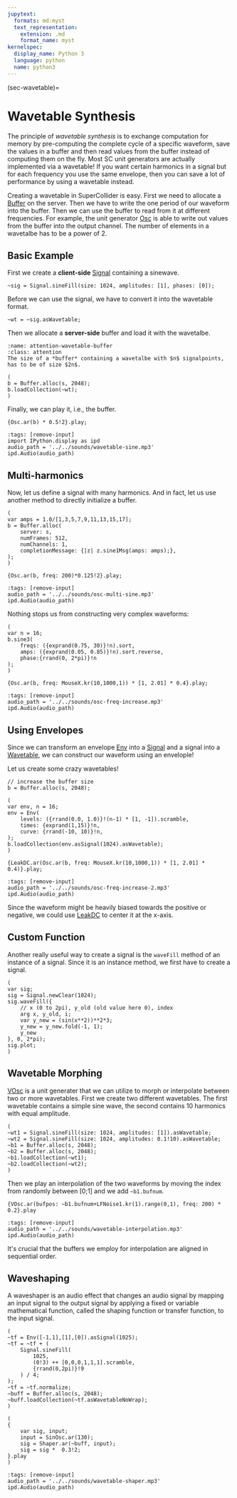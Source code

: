 ```yaml
---
jupytext:
  formats: md:myst
  text_representation:
    extension: .md
    format_name: myst
kernelspec:
  display_name: Python 3
  language: python
  name: python3
---
```


(sec-wavetable)=
# Wavetable Synthesis

The principle of *wavetable synthesis* is to exchange computation for memory by pre-computing the complete cycle of a specific waveform, save the values in a buffer and then read values from the buffer instead of computing them on the fly.
Most SC unit generators are actually implemented via a wavetable!
If you want certain harmonics in a signal but for each frequency you use the same envelope, then you can save a lot of performance by using a wavetable instead.

Creating a wavetable in SuperCollider is easy.
First we need to allocate a [Buffer](https://doc.sccode.org/Classes/Buffer.html) on the server. 
Then we have to write the one period of our waveform into the buffer.
Then we can use the buffer to read from it at different frequencies.
For example, the unit generator [Osc](https://doc.sccode.org/Classes/Osc.html) is able to write out values from the buffer into the output channel.
The number of elements in a wavetalbe has to be a power of 2.

## Basic Example

First we create a **client-side** [Signal](https://doc.sccode.org/Classes/Signal.html) containing a sinewave.

```isc
~sig = Signal.sineFill(size: 1024, amplitudes: [1], phases: [0]);
```

Before we can use the signal, we have to convert it into the wavetable format.

```isc
~wt = ~sig.asWavetable;
```

Then we allocate a **server-side** buffer and load it with the wavetalbe.

```{admonition} Wavetalbe Buffer Size
:name: attention-wavetable-buffer
:class: attention
The size of a *buffer* containing a wavetalbe with $n$ signalpoints, has to be of size $2n$.
```

```isc
(
b = Buffer.alloc(s, 2048);
b.loadCollection(~wt);
)
```

Finally, we can play it, i.e., the buffer.

```isc
{Osc.ar(b) * 0.5!2}.play;
```

```{code-cell} python3
:tags: [remove-input]
import IPython.display as ipd
audio_path = '../../sounds/wavetable-sine.mp3'
ipd.Audio(audio_path)
```

## Multi-harmonics

Now, let us define a signal with many harmonics.
And in fact, let us use another method to directly initialize a buffer.

```isc
(
var amps = 1.0/[1,3,5,7,9,11,13,15,17];
b = Buffer.alloc(
    server: s,
    numFrames: 512, 
    numChannels: 1,
    completionMessage: {|z| z.sine1Msg(amps: amps);},
);
)

{Osc.ar(b, freq: 200)*0.125!2}.play;
```

```{code-cell} python3
:tags: [remove-input]
audio_path = '../../sounds/osc-multi-sine.mp3'
ipd.Audio(audio_path)
```

Nothing stops us from constructing very complex waveforms:

```isc
(
var n = 16;
b.sine3(
    freqs: ({exprand(0.75, 30)}!n).sort,
    amps: ({exprand(0.05, 0.85)}!n).sort.reverse,
    phase:{rrand(0, 2*pi)}!n
);
)

{Osc.ar(b, freq: MouseX.kr(10,1000,1)) * [1, 2.01] * 0.4}.play;
```

```{code-cell} python3
:tags: [remove-input]
audio_path = '../../sounds/osc-freq-increase.mp3'
ipd.Audio(audio_path)
```

## Using Envelopes

Since we can transform an envelope [Env](https://doc.sccode.org/Classes/Env.html) into a [Signal](https://doc.sccode.org/Classes/Signal.html) and a signal into a [Wavetable](https://doc.sccode.org/Classes/Wavetable.html), we can construct our waveform using an envelople!

Let us create some crazy wavetables!

```isc
// increase the buffer size
b = Buffer.alloc(s, 2048);

(
var env, n = 16;
env = Env(
    levels: ({rrand(0.0, 1.0)}!(n-1) * [1, -1]).scramble,
    times: {exprand(1,15)}!n,
    curve: {rrand(-10, 10)}!n,
);
b.loadCollection(env.asSignal(1024).asWavetable);
)

{LeakDC.ar(Osc.ar(b, freq: MouseX.kr(10,1000,1)) * [1, 2.01] * 0.4)}.play;
```

```{code-cell} python3
:tags: [remove-input]
audio_path = '../../sounds/osc-freq-increase-2.mp3'
ipd.Audio(audio_path)
```

Since the waveform might be heavily biased towards the positive or negative, we could use [LeakDC](https://doc.sccode.org/Classes/LeakDC.html) to center it at the x-axis.

## Custom Function

Another really useful way to create a signal is the ``waveFill`` method of an instance of a signal.
Since it is an instance method, we first have to create a signal.

```isc
(
var sig;
sig = Signal.newClear(1024);
sig.waveFill({
    // x (0 to 2pi), y_old (old value here 0), index
    arg x, y_old, i;
	var y_new = (sin(x**2))**2*3;
	y_new = y_new.fold(-1, 1);
	y_new
}, 0, 2*pi);
sig.plot;
)
```

## Wavetable Morphing

[VOsc]() is a unit generater that we can utilize to morph or interpolate between two or more wavetables.
First we create two different wavetables.
The first wavetable contains a simple sine wave, the second contains 10 harmonics with equal amplitude.

```isc
(
~wt1 = Signal.sineFill(size: 1024, amplitudes: [1]).asWavetable;
~wt2 = Signal.sineFill(size: 1024, amplitudes: 0.1!10).asWavetable;
~b1 = Buffer.alloc(s, 2048);
~b2 = Buffer.alloc(s, 2048);
~b1.loadCollection(~wt1);
~b2.loadCollection(~wt2);
)
```

Then we play an interpolation of the two waveforms by moving the index from randomly between [0;1] and we add ``~b1.bufnum``.

```isc
{VOsc.ar(bufpos: ~b1.bufnum+LFNoise1.kr(1).range(0,1), freq: 200) * 0.2}.play
```

```{code-cell} python3
:tags: [remove-input]
audio_path = '../../sounds/wavetable-interpolation.mp3'
ipd.Audio(audio_path)
```

It's crucial that the buffers we employ for interpolation are aligned in sequential order.

## Waveshaping

A waveshaper is an audio effect that changes an audio signal by mapping an input signal to the output signal by applying a fixed or variable mathematical function, called the shaping function or transfer function, to the input signal.

```isc
(
~tf = Env([-1,1],[1],[0]).asSignal(1025);
~tf = ~tf + (
    Signal.sineFill(
        1025,
        (0!3) ++ [0,0,0,1,1,1].scramble,
        {rrand(0,2pi)}!9
    ) / 4;
);
~tf = ~tf.normalize;
~buff = Buffer.alloc(s, 2048);
~buff.loadCollection(~tf.asWavetableNoWrap);
)
```


```isc
(
{
    var sig, input;
    input = SinOsc.ar(130);
    sig = Shaper.ar(~buff, input);
    sig = sig *  0.3!2;
}.play
)
```

```{code-cell} python3
:tags: [remove-input]
audio_path = '../../sounds/wavetable-shaper.mp3'
ipd.Audio(audio_path)
```